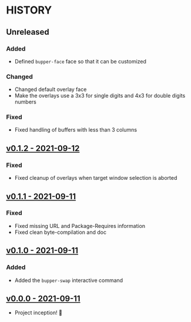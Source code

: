 # HISTORY

## Unreleased

### Added

- Defined `bupper-face` face so that it can be customized

### Changed

- Changed default overlay face
- Make the overlays use a 3x3 for single digits and 4x3 for double digits numbers

### Fixed

- Fixed handling of buffers with less than 3 columns


## [v0.1.2 - 2021-09-12](https://github.com/se7entyse7en/bupper/compare/v0.1.0...v0.1.2)

### Fixed

- Fixed cleanup of overlays when target window selection is aborted

## [v0.1.1 - 2021-09-11](https://github.com/se7entyse7en/bupper/compare/v0.1.0...v0.1.1)

### Fixed

- Fixed missing URL and Package-Requires information
- Fixed clean byte-compilation and doc

## [v0.1.0 - 2021-09-11](https://github.com/se7entyse7en/bupper/compare/v0.0.0...v0.1.0)

### Added

- Added the `bupper-swap` interactive command

## [v0.0.0 - 2021-09-11](https://github.com/se7entyse7en/bupper/compare/f93a6425def3802734b26b893830138434254b57...v0.0.0)

- Project inception! :tada:
